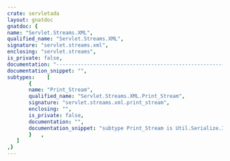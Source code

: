 ```yaml
---
crate: servletada
layout: gnatdoc
gnatdoc: {
name: "Servlet.Streams.XML",
qualified_name: "Servlet.Streams.XML",
signature: "servlet.streams.xml",
enclosing: "servlet.streams",
is_private: false,
documentation: "---------------------------------------------------------------------\n  servlet-streams-xml -- XML Print streams for servlets\n  Copyright (C) 2022 Stephane Carrez\n  Written by Stephane Carrez (Stephane.Carrez@gmail.com)\n\n  Licensed under the Apache License, Version 2.0 (the \"License\");\n  you may not use this file except in compliance with the License.\n  You may obtain a copy of the License at\n\n      http://www.apache.org/licenses/LICENSE-2.0\n\n  Unless required by applicable law or agreed to in writing, software\n  distributed under the License is distributed on an \"AS IS\" BASIS,\n  WITHOUT WARRANTIES OR CONDITIONS OF ANY KIND, either express or implied.\n  See the License for the specific language governing permissions and\n  limitations under the License.\n---------------------------------------------------------------------",
documentation_snippet: "",
subtypes:    [
       {
       name: "Print_Stream",
       qualified_name: "Servlet.Streams.XML.Print_Stream",
       signature: "servlet.streams.xml.print_stream",
       enclosing: "",
       is_private: false,
       documentation: "",
       documentation_snippet: "subtype Print_Stream is Util.Serialize.IO.XML.Output_Stream;",
       }   ,
   ]
,}
---
```

